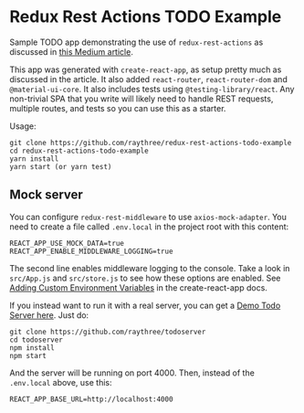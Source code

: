 # Redux Rest Actions TODO Example

Sample TODO app demonstrating the use of `redux-rest-actions` as discussed in [this Medium article](https://medium.com).

This app was generated with `create-react-app`, as setup pretty much as discussed in the article. It also added `react-router`, `react-router-dom` and `@material-ui-core`. It also includes tests using `@testing-library/react`. Any non-trivial SPA that you write will likely need to handle REST requests, multiple routes, and tests so you can use this as a starter.

Usage:

```
git clone https://github.com/raythree/redux-rest-actions-todo-example
cd redux-rest-actions-todo-example
yarn install
yarn start (or yarn test)
```
## Mock server

You can configure `redux-rest-middleware` to use `axios-mock-adapter`. You need to create a file called `.env.local` in the project root with this content:

```
REACT_APP_USE_MOCK_DATA=true
REACT_APP_ENABLE_MIDDLEWARE_LOGGING=true
```
The second line enables middleware logging to the console. Take a look in `src/App.js` and `src/store.js` to see how these options are enabled. See [Adding Custom Environment Variables](https://create-react-app.dev/docs/adding-custom-environment-variables/) in the create-react-app docs.

If you instead want to run it with a real server, you can get a [Demo Todo Server here](https://github.com/raythree/todoserver). Just do:

```
git clone https://github.com/raythree/todoserver
cd todoserver
npm install
npm start
```
And the server will be running on port 4000. Then, instead of the ```.env.local``` above, use this:

```
REACT_APP_BASE_URL=http://localhost:4000
```

